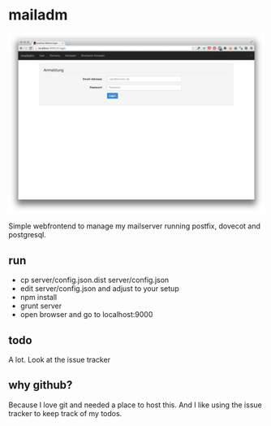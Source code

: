 # mailadm #

![mailadm](assets/img/mailadm.png)

Simple webfrontend to manage my mailserver running postfix, dovecot and postgresql.

## run ##

* cp server/config.json.dist server/config.json
* edit server/config.json and adjust to your setup
* npm install
* grunt server
* open browser and go to localhost:9000

## todo ##

A lot. Look at the issue tracker

## why github? ##

Because I love git and needed a place to host this. And I like using the
issue tracker to keep track of my todos.

